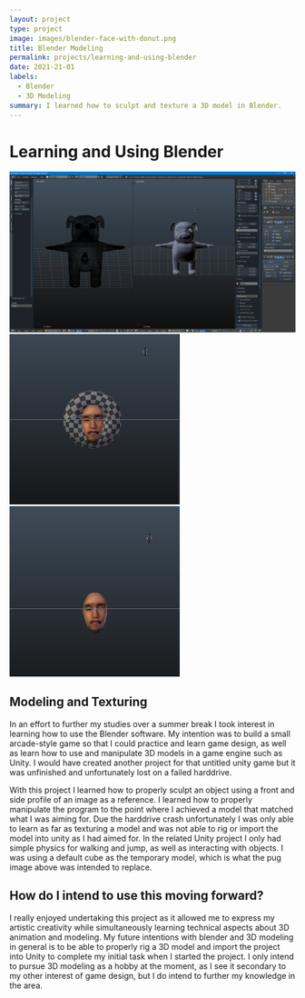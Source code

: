 ```yaml
---
layout: project
type: project
image: images/blender-face-with-donut.png
title: Blender Modeling
permalink: projects/learning-and-using-blender
date: 2021-21-01
labels:
  - Blender
  - 3D Modeling
summary: I learned how to sculpt and texture a 3D model in Blender.
---
```


# Learning and Using Blender

<div class="ui small rounded images">
  <img class="ui image" src="../images/blender-pug-model.png">
  <img class="ui image" src="../images/blender-face-with-donut.png">
  <img class="ui image" src="../images/blender-face-without-donut.png">
</div>

## Modeling and Texturing

In an effort to further my studies over a summer break I took interest in learning how to use the Blender software. My
intention was to build a small arcade-style game so that I could practice and learn game design, as well as learn how
to use and manipulate 3D models in a game engine such as Unity. I would have created another project for that untitled
unity game but it was unfinished and unfortunately lost on a failed harddrive.

With this project I learned how to properly sculpt an object using a front and side profile of an image as a reference.
I learned how to properly manipulate the program to the point where I achieved a model that matched what I was aiming
for. Due the harddrive crash unfortunately I was only able to learn as far as texturing a model and was not able to 
rig or import the model into unity as I had aimed for. In the related Unity project I only had simple physics for
walking and jump, as well as interacting with objects. I was using a default cube as the temporary model, which is 
what the pug image above was intended to replace.

## How do I intend to use this moving forward?
I really enjoyed undertaking this project as it allowed me to express my artistic creativity while simultaneously 
learning technical aspects about 3D animation and modeling. My future intentions with blender and 3D modeling in
general is to be able to properly rig a 3D model and import the project into Unity to complete my initial task when
I started the project. I only intend to pursue 3D modeling as a hobby at the moment, as I see it secondary to my other
interest of game design, but I do intend to further my knowledge in the area.
